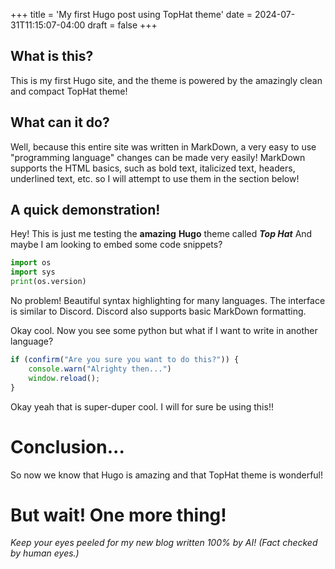 +++
title = 'My first Hugo post using TopHat theme'
date = 2024-07-31T11:15:07-04:00
draft = false
+++

## What is this?
This is my first Hugo site, and the theme is powered by the amazingly clean and compact TopHat theme! 

## What can it do?
Well, because this entire site was written in MarkDown, a very easy to use "programming language" changes can be made very easily!
MarkDown supports the HTML basics, such as bold text, italicized text, headers, underlined text, etc. so I will attempt to use them in the section below!

## A quick demonstration!
Hey! This is just me testing the __amazing__ **Hugo** theme called ___Top Hat___
And maybe I am looking to embed some code snippets?
```py
import os
import sys
print(os.version)
```
No problem! Beautiful syntax highlighting for many languages.
The interface is similar to Discord. Discord also supports basic MarkDown formatting.

Okay cool. Now you see some python but what if I want to write in another language?
```js
if (confirm("Are you sure you want to do this?")) {
    console.warn("Alrighty then...")
    window.reload();
}
```
Okay yeah that is super-duper cool. I will for sure be using this!!

# Conclusion...
So now we know that Hugo is amazing and that TopHat theme is wonderful!

# But wait! One more thing!
*Keep your eyes peeled for my new blog written 100% by AI! (Fact checked by human eyes.)*